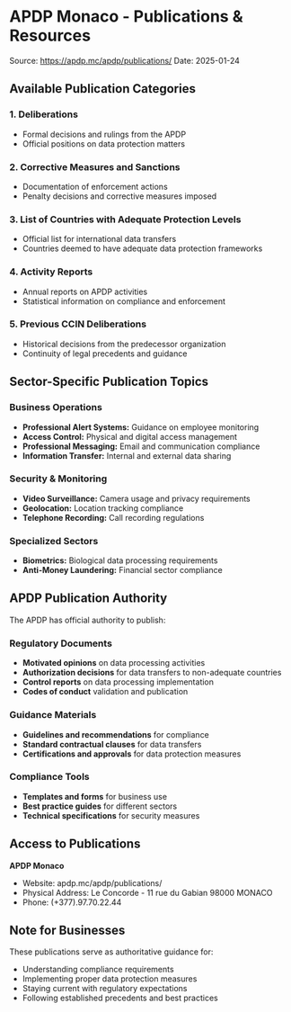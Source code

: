 # APDP Monaco - Publications & Resources

Source: https://apdp.mc/apdp/publications/
Date: 2025-01-24

## Available Publication Categories

### 1. Deliberations
- Formal decisions and rulings from the APDP
- Official positions on data protection matters

### 2. Corrective Measures and Sanctions
- Documentation of enforcement actions
- Penalty decisions and corrective measures imposed

### 3. List of Countries with Adequate Protection Levels
- Official list for international data transfers
- Countries deemed to have adequate data protection frameworks

### 4. Activity Reports
- Annual reports on APDP activities
- Statistical information on compliance and enforcement

### 5. Previous CCIN Deliberations
- Historical decisions from the predecessor organization
- Continuity of legal precedents and guidance

## Sector-Specific Publication Topics

### Business Operations
- **Professional Alert Systems:** Guidance on employee monitoring
- **Access Control:** Physical and digital access management
- **Professional Messaging:** Email and communication compliance
- **Information Transfer:** Internal and external data sharing

### Security & Monitoring
- **Video Surveillance:** Camera usage and privacy requirements
- **Geolocation:** Location tracking compliance
- **Telephone Recording:** Call recording regulations

### Specialized Sectors
- **Biometrics:** Biological data processing requirements
- **Anti-Money Laundering:** Financial sector compliance

## APDP Publication Authority

The APDP has official authority to publish:

### Regulatory Documents
- **Motivated opinions** on data processing activities
- **Authorization decisions** for data transfers to non-adequate countries
- **Control reports** on data processing implementation
- **Codes of conduct** validation and publication

### Guidance Materials
- **Guidelines and recommendations** for compliance
- **Standard contractual clauses** for data transfers
- **Certifications and approvals** for data protection measures

### Compliance Tools
- **Templates and forms** for business use
- **Best practice guides** for different sectors
- **Technical specifications** for security measures

## Access to Publications
**APDP Monaco**
- Website: apdp.mc/apdp/publications/
- Physical Address: Le Concorde - 11 rue du Gabian 98000 MONACO
- Phone: (+377).97.70.22.44

## Note for Businesses
These publications serve as authoritative guidance for:
- Understanding compliance requirements
- Implementing proper data protection measures
- Staying current with regulatory expectations
- Following established precedents and best practices